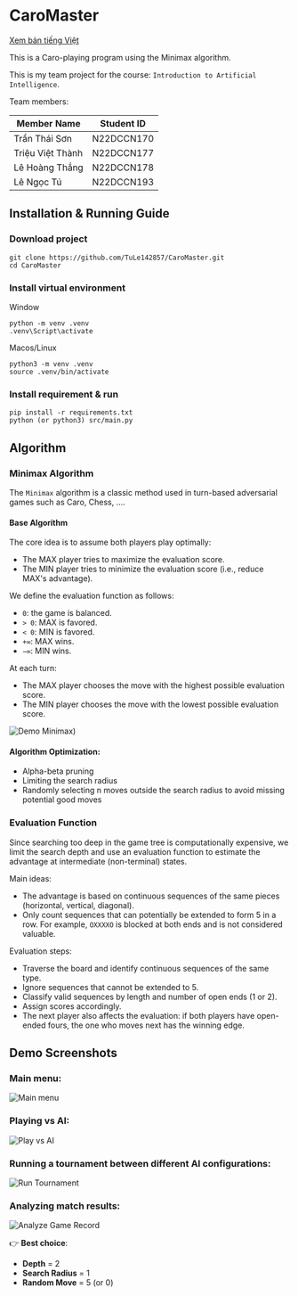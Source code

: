 # CaroMaster
[Xem bản tiếng Việt](README.md)

This is a Caro-playing program using the Minimax algorithm.
 
This is my team project for the course: `Introduction to Artificial Intelligence`.

Team members:

| **Member Name**  | **Student ID** |
|------------------|----------------|
| Trần Thái Sơn    | N22DCCN170     |
| Triệu Việt Thành | N22DCCN177     |
| Lê Hoàng Thắng   | N22DCCN178     |
| Lê Ngọc Tú       | N22DCCN193     |

## Installation & Running Guide

### Download project

    git clone https://github.com/TuLe142857/CaroMaster.git
    cd CaroMaster

### Install virtual environment

Window

    python -m venv .venv
    .venv\Script\activate

Macos/Linux

    python3 -m venv .venv
    source .venv/bin/activate

### Install requirement & run
    
    pip install -r requirements.txt 
    python (or python3) src/main.py

## Algorithm

### Minimax Algorithm

The `Minimax` algorithm is a classic method used in turn-based adversarial games such as Caro, Chess, ....

#### Base Algorithm

The core idea is to assume both players play optimally:
- The MAX player tries to maximize the evaluation score.
- The MIN player tries to minimize the evaluation score (i.e., reduce MAX's advantage).

We define the evaluation function as follows:
- `0`: the game is balanced.
- `> 0`: MAX is favored.
- `< 0`: MIN is favored.
- `+∞`: MAX wins.
- `−∞`: MIN wins.

At each turn:
- The MAX player chooses the move with the highest possible evaluation score.
- The MIN player chooses the move with the lowest possible evaluation score.

![Demo Minimax](demo_images/CaroMaster.drawio.png))

#### Algorithm Optimization:
- Alpha-beta pruning
- Limiting the search radius
- Randomly selecting n moves outside the search radius 
to avoid missing potential good moves

### Evaluation Function
Since searching too deep in the game tree is computationally expensive, we limit the search depth and use an evaluation 
function to estimate the advantage at intermediate (non-terminal) states.

Main ideas:
- The advantage is based on continuous sequences of the same pieces (horizontal, vertical, diagonal).
- Only count sequences that can potentially be extended to form 5 in a row. For example, `OXXXXO` is blocked at both 
ends and is not considered valuable.

Evaluation steps:
- Traverse the board and identify continuous sequences of the same type.
- Ignore sequences that cannot be extended to 5.
- Classify valid sequences by length and number of open ends (1 or 2).
- Assign scores accordingly.
- The next player also affects the evaluation: if both players have open-ended fours, the one who moves next has the 
winning edge.

## Demo Screenshots

### Main menu:

![Main menu](demo_images/main_menu.png)

### Playing vs AI:

![Play vs AI](demo_images/play_vs_ai.png)

### Running a tournament between different AI configurations:

![Run Tournament](demo_images/run_tournament.png)

### Analyzing match results:

![Analyze Game Record](demo_images/analyze.png)

👉 **Best choice**: 
- **Depth** = 2
- **Search Radius** = 1
- **Random Move** = 5 (or 0)